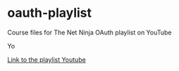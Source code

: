 # oauth-playlist
Course files for The Net Ninja OAuth playlist on YouTube

Yo

[Link to the playlist Youtube](https://www.youtube.com/playlist?list=PL4cUxeGkcC9jdm7QX143aMLAqyM-jTZ2x "Link to the playlist 'Youtube'")
